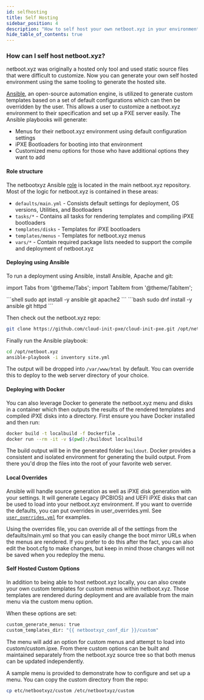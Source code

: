 ```yaml
---
id: selfhosting
title: Self Hosting
sidebar_position: 4
description: "How to self host your own netboot.xyz in your environment"
hide_table_of_contents: true
---
```


### How can I self host netboot.xyz?

netboot.xyz was originally a hosted only tool and used static source files that were difficult to customize.  Now you can generate your own self hosted environment using the same tooling to generate the hosted site.

[Ansible](https://www.ansible.com/), an open-source automation engine, is utilized to generate custom templates based on a set of default configurations which can then be overridden by the user. This allows a user to customize a netboot.xyz environment to their specification and set up a PXE server easily. The Ansible playbooks will generate:

* Menus for their netboot.xyz environment using default configuration settings
* iPXE Bootloaders for booting into that environment
* Customized menu options for those who have additional options they want to add

#### Role structure

The netbootxyz Ansible [role](https://github.com/cloud-init-pxe/cloud-init-pxe/tree/master/roles/netbootxyz) is located in the main netboot.xyz repository.  Most of the logic for netboot.xyz is contained in these areas:

* `defaults/main.yml` - Consists default settings for deployment, OS versions, Utilities, and Bootloaders
* `tasks/*` - Contains all tasks for rendering templates and compiling iPXE bootloaders 
* `templates/disks` - Templates for iPXE bootloaders
* `templates/menus` - Templates for netboot.xyz menus
* `vars/*` - Contain required package lists needed to support the compile and deployment of netboot.xyz

#### Deploying using Ansible

To run a deployment using Ansible, install Ansible, Apache and git:

import Tabs from '@theme/Tabs';
import TabItem from '@theme/TabItem';

<Tabs>
  <TabItem value="deb" label="Debian/Ubuntu" default>
    ```shell
    sudo apt install -y ansible git apache2
    ```
  </TabItem>
  <TabItem value="rhel" label="RHEL/Rocky Linux/Fedora">
    ```bash
    sudo dnf install -y ansible git httpd
    ```
  </TabItem>
</Tabs>

Then check out the netboot.xyz repo:

```bash
git clone https://github.com/cloud-init-pxe/cloud-init-pxe.git /opt/netboot.xyz
```

Finally run the Ansible playbook:

```bash
cd /opt/netboot.xyz
ansible-playbook -i inventory site.yml
```

The output will be dropped into `/var/www/html` by default.  You can override this to deploy to the web server directory of your choice.

#### Deploying with Docker

You can also leverage Docker to generate the netboot.xyz menu and disks in a container which then outputs the results of the rendered templates and compiled iPXE disks into a directory.  First ensure you have Docker installed and then run:

```bash
docker build -t localbuild -f Dockerfile .
docker run --rm -it -v $(pwd):/buildout localbuild
```

The build output will be in the generated folder `buildout`. Docker provides a consistent and isolated environment for generating the build output. From there you'd drop the files into the root of your favorite web server.

#### Local Overrides

Ansible will handle source generation as well as iPXE disk generation with your settings.  It will generate Legacy (PCBIOS) and UEFI iPXE disks that can be used to load into your netboot.xyz environment. If you want to override the defaults, you can put overrides in user_overrides.yml.  See [`user_overrides.yml`](https://github.com/cloud-init-pxe/cloud-init-pxe/blob/master/user_overrides.yml) for examples.

Using the overrides file, you can override all of the settings from the defaults/main.yml so that you can easily change the boot mirror URLs when the menus are rendered.  If you prefer to do this after the fact, you can also edit the boot.cfg to make changes, but keep in mind those changes will not be saved when you redeploy the menu.

#### Self Hosted Custom Options

In addition to being able to host netboot.xyz locally, you can also create your own custom templates for custom menus within netboot.xyz. Those templates are rendered during deployment and are available from the main menu via the custom menu option.

When these options are set:

```bash
custom_generate_menus: true
custom_templates_dir: "{{ netbootxyz_conf_dir }}/custom"
```

The menu will add an option for custom menus and attempt to load into custom/custom.ipxe. From there custom options can be built and maintained separately from the netboot.xyz source tree so that both menus can be updated independently.

A sample menu is provided to demonstrate how to configure and set up a menu. You can copy the custom directory from the repo:

```bash
cp etc/netbootxyz/custom /etc/netbootxyz/custom
```
